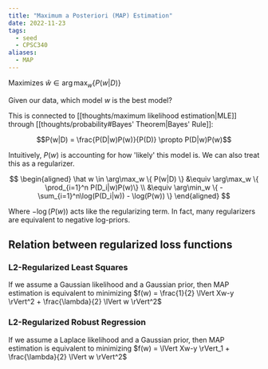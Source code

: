 ```yaml
---
title: "Maximum a Posteriori (MAP) Estimation"
date: 2022-11-23
tags:
  - seed
  - CPSC340
aliases:
  - MAP
---
```


Maximizes $\hat w \in \arg\max_w \{ P(w|D) \}$

Given our data, which model $w$ is the best model?

This is connected to [[thoughts/maximum likelihood estimation|MLE]] through [[thoughts/probability#Bayes' Theorem|Bayes' Rule]]:

$$P(w|D) = \frac{P(D|w)P(w)}{P(D)} \propto P(D|w)P(w)$$

Intuitively, $P(w)$ is accounting for how 'likely' this model is. We can also treat this as a regularizer.

$$
\begin{aligned}
\hat w \in \arg\max_w \{ P(w|D) \} &\equiv \arg\max_w \{ \prod_{i=1}^n P(D_i|w)P(w)\} \\ &\equiv \arg\min_w \{ -\sum_{i=1}^n\log(P(D_i|w)) - \log(P(w)) \}
\end{aligned}
$$

Where $-\log(P(w))$ acts like the regularizing term. In fact, many regularizers are equivalent to negative log-priors.

## Relation between regularized loss functions

### L2-Regularized Least Squares

If we assume a Gaussian likelihood and a Gaussian prior, then MAP estimation is equivalent to minimizing $f(w) = \frac{1}{2} \lVert Xw-y \rVert^2 + \frac{\lambda}{2} \lVert w \rVert^2$

### L2-Regularized Robust Regression

If we assume a Laplace likelihood and a Gaussian prior, then MAP estimation is equivalent to minimizing $f(w) = \lVert Xw-y \rVert_1 + \frac{\lambda}{2} \lVert w \rVert^2$
